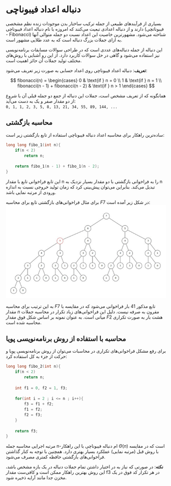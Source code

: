 #     دنباله اعداد فیبوناچی

بسیاری از فرآیندهای طبیعی از جمله ترکیب ساختار بدن موجودات زنده نظم مشخصی دارند و از دنباله اعدادی تبعیت می‌کنند که امروزه با نام دنباله اعداد فیبوناچی (فیبوناتچی - Fibonacci) شناخته می‌شود. مشهورترین خاصیت این اعداد نسبت دو جمله متوالی آنها به ازای جملات بزرگ دنباله است که به عدد طلایی مشهور است.

این دنباله از جمله دنباله‌های عددی است که در طراحی سوالات مسابقات برنامه‌نویسی نیز استفاده می‌شود و گاهی در حل سوالات کاربرد دارد. از این رو آشنایی با روش‌های مختلف تولید جملات آن حائز اهمیت است.

**تعریف**:
 دنباله اعداد فیبوناچی روی اعداد حسابی به صورت زیر تعریف می‌شود:
 

$$
fibonacci(n) = \begin{cases}
    0 & \text{if } n = 0 \\
    1 & \text{if } n = 1 \\
    fibonacci(n - 1) + fibonacci(n - 2) & \text{if } n > 1
\end{cases}
$$

همانگونه که از تعریف مشخص است، جملات این دنباله از جمع دو جمله قبلی آن با شروع از دو مقدار صفر و یک به دست می‌آید:
<br>
``
0, 1, 1, 2, 3, 5, 8, 13, 21, 34, 55, 89, 144, ...
``

## محاسبه بازگشتی  
ساده‌ترین راهکار برای محاسبه اعداد دنباله فیبوناچی استفاده از تابع بازگشتی زیر است:
```c++
long long fibo_1(int n){
    if(n < 2)
        return n;

    return fibo_1(n - 1) + fibo_1(n - 2);
}
```
این تابع فراخوانی تابع با مقدار n را به فراخوانی بازگشتی با دو مقدار بسیار نزدیک به n تبدیل می‌کند. بنابراین می‌توان پیش‌بینی کرد که زمان تولید خروجی نسبت به اندازه ورودی از مرتبه نمایی باشد.

 برای مثال فراخوانی‌های بازگشتی تابع برای محاسبه  $F7$ در شکل زیر آمده است:
![Tree F(7)](https://raw.githubusercontent.com/M-b850/ICPC/main/media/fibonacci/fibonacci_1.jpg)


به این ترتیب برای محاسبه $F7$ تابع مذکور $41$ بار فراخوانی می‌شود که در مقایسه با مقدار $n$ مقرون به صرفه نیست. دلیل این فراخوانی‌های زیاد تکرار در محاسبه جملات میانی است. به عنوان نمونه بر اساس شکل فوق مقدار $F2$ هشت بار به صورت تکراری محاسبه شده است.

## محاسبه با استفاده از روش برنامه‌نویسی پویا
برای رفع مشکل فراخوانی‌های تکراری در محاسبات می‌توان از روش برنامه‌نویسی پویا و حرکت از جزء به کل استفاده کرد:
```c++
long long fibo_2(int n){
    if(n < 2)
        return n;

    int f1 = 0, f2 = 1, f3;

    for(int i = 2 ; i <= n ; i++){
        f3 = f1 + f2;
        f1 = f2;
        f2 = f3;
    }

    return f3;
}
```

مرتبه اجرایی محاسبه جمله n-ام دنباله فیبوناچی با این راهکار $Θ(n)$ است که در مقایسه با روش قبل (مرتبه نمایی) عملکرد بسیار بهتری دارد. همچنین با توجه به کنار گذاشتن فراخوانی‌های بازگشتی حافظه کمتری مصرف می‌شود.

**نکته**: در صورتی که نیاز به در اختیار داشتن تمام جملات دنباله در یک بازه مشخص باشد، این روش بهترین راهکار ممکن است و کافی‌ست مقدار f3 در هر تکرار کد فوق در یک مخزن جدا مانند آرایه ذخیره شود.


